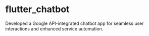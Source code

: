 # flutter_chatbot
Developed a Google API-integrated chatbot app for seamless user interactions and enhanced service automation.
